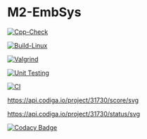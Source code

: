 # M2-EmbSys
[![Cpp-Check](https://github.com/ShirshaG23/M2-EmbSys/actions/workflows/c-cpp.yml/badge.svg)](https://github.com/ShirshaG23/M2-EmbSys/actions/workflows/c-cpp.yml)

[![Build-Linux](https://github.com/ShirshaG23/M2-EmbSys/actions/workflows/Build.yml/badge.svg)](https://github.com/ShirshaG23/M2-EmbSys/actions/workflows/Build.yml)

[![Valgrind](https://github.com/ShirshaG23/M2-EmbSys/actions/workflows/Val.yml/badge.svg)](https://github.com/ShirshaG23/M2-EmbSys/actions/workflows/Val.yml)

[![Unit Testing](https://github.com/ShirshaG23/M2-EmbSys/actions/workflows/Unit.yml/badge.svg)](https://github.com/ShirshaG23/M2-EmbSys/actions/workflows/Unit.yml)

[![CI](https://github.com/ShirshaG23/M2-EmbSys/actions/workflows/Main.yml/badge.svg)](https://github.com/ShirshaG23/M2-EmbSys/actions/workflows/Main.yml)

https://api.codiga.io/project/31730/score/svg

https://api.codiga.io/project/31730/status/svg

[![Codacy Badge](https://app.codacy.com/project/badge/Grade/94528b436d154011a81f1cee8984ee7c)](https://www.codacy.com/gh/ShirshaG23/M2-EmbSys/dashboard?utm_source=github.com&amp;utm_medium=referral&amp;utm_content=ShirshaG23/M2-EmbSys&amp;utm_campaign=Badge_Grade)
